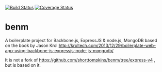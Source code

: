 [![Build Status](https://travis-ci.org/stigbd/benm-server.svg?branch=master)](https://travis-ci.org/stigbd/benm-server)
[![Coverage Status](https://coveralls.io/repos/stigbd/benm/badge.svg?branch=master&service=github)](https://coveralls.io/github/stigbd/benm?branch=master)
# benm
A boilerplate project for Backbone.js, ExpressJS &amp; node.js, MongoDB based on the book by Jason Krol
http://kroltech.com/2013/12/29/boilerplate-web-app-using-backbone-js-expressjs-node-js-mongodb/

It is not a fork of https://github.com/shorttompkins/benm/tree/express-v4 , but is based on it.
